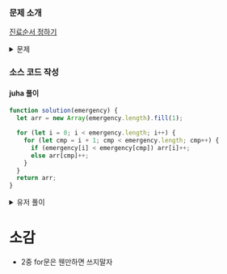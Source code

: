 ### 문제 소개

[진료순서 정하기](https://school.programmers.co.kr/learn/courses/30/lessons/120835)

<details>
<summary>문제</summary>
<div markdown="1">

외과의사 머쓱이는 응급실에 온 환자의 응급도를 기준으로 진료 순서를 정하려고 합니다.
정수 배열 emergency가 매개변수로 주어질 때 응급도가 높은 순서대로 진료 순서를 정한 배열을 return하도록 solution 함수를 완성해주세요.

</div>
</details>

### 소스 코드 작성

#### juha 풀이

```js
function solution(emergency) {
  let arr = new Array(emergency.length).fill(1);

  for (let i = 0; i < emergency.length; i++) {
    for (let cmp = i + 1; cmp < emergency.length; cmp++) {
      if (emergency[i] < emergency[cmp]) arr[i]++;
      else arr[cmp]++;
    }
  }
  return arr;
}
```

<details>
<summary>유저 풀이</summary>
<div markdown="2">

```js
function solution(emergency) {
  let sorted = emergency.slice().sort((a, b) => b - a);

  return emergency.map((v) => sorted.indexOf(v) + 1);
}
```

</div>
</details>

# 소감

- 2중 for문은 웬만하면 쓰지말자
